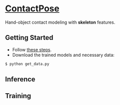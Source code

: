 # [ContactPose](https://contactpose.cc.gatech.edu)

Hand-object contact modeling with **skeleton** features.

## Getting Started

- Follow [these steps](https://github.com/samarth-robo/ContactPose-ML/tree/master#getting-started).
- Download the trained models and necessary data:
```bash
$ python get_data.py
```

## Inference

## Training